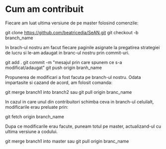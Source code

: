 # Cum am contribuit

Fiecare am luat ultima versiune de pe master folosind comenzile:

git clone  https://github.com/beatricedia/SeAN.git
git checkout -b branch_name

In brach-ul nostru am facut fiecare paginile asignate la pregatirea strategiei de lucru si le-am adaugat in branc-ul nostru prin commit-uri.

git add .
git commit -m "mesajul prin care spunem ce s-a modificat/adaugat"
git push origin branh_name
 
Propunerea de modificari a fost facuta pe branch-ul nostru. Odata impartasite si cazand de acord, am folosit comanda:

git merge branch1 into branch2
sau
git pull origin branc_name

In cazul in care unul din contribuitori schimba ceva in branch-ul celuilalt, modificarile erau preluate prin:

git fetch origin branch_name

Dupa ce modificarile erau facute, puneam totul pe master, actualizand-ul cu ultima versiune a codului.

git merge branch1 into master
sau
git pull origin branc_name 